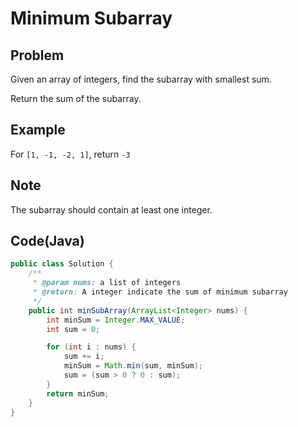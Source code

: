 # Minimum Subarray

## Problem

Given an array of integers, find the subarray with smallest sum.

Return the sum of the subarray.

## Example

For `[1, -1, -2, 1]`, return `-3`

## Note

The subarray should contain at least one integer.

## Code(Java)

```java
public class Solution {
    /**
     * @param nums: a list of integers
     * @return: A integer indicate the sum of minimum subarray
     */
    public int minSubArray(ArrayList<Integer> nums) {
        int minSum = Integer.MAX_VALUE;
        int sum = 0;

        for (int i : nums) {
            sum += i;
            minSum = Math.min(sum, minSum);
            sum = (sum > 0 ? 0 : sum);
        }
        return minSum;
    }
}
```
